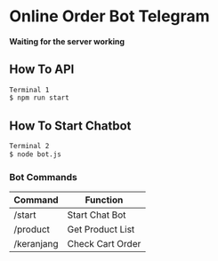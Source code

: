 # Online Order Bot Telegram

#### Waiting for the server working

## How To API

```sh
Terminal 1 
$ npm run start
```

## How To Start Chatbot

```sh
Terminal 2
$ node bot.js
```

### Bot Commands

| Command | Function |
| ------ | ------ |
| /start | Start Chat Bot |
| /product | Get Product List |
| /keranjang | Check Cart Order |

